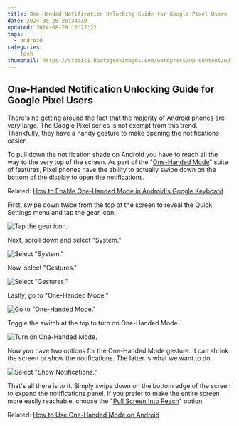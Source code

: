 ```yaml
---
title: One-Handed Notification Unlocking Guide for Google Pixel Users
date: 2024-08-28 20:34:39
updated: 2024-08-29 12:27:22
tags:
  - android
categories:
  - tech
thumbnail: https://static1.howtogeekimages.com/wordpress/wp-content/uploads/2022/04/Pixel-6-in-one-hand.jpg
---
```


## One-Handed Notification Unlocking Guide for Google Pixel Users

There's no getting around the fact that the majority of [Android phones](https://twitter-videos.techidaily.com/hot-takes-highlight-twitters-trending-topics-for-2024/) are very large. The Google Pixel series is not exempt from this trend. Thankfully, they have a handy gesture to make opening the notifications easier.

 To pull down the notification shade on Android you have to reach all the way to the very top of the screen. As part of the "[One-Handed Mode](https://screen-activity-recording.techidaily.com/new-customize-screenshot-storing-on-mac-for-2024/)" suite of features, Pixel phones have the ability to actually swipe down on the bottom of the display to open the notifications.

Related: [How to Enable One-Handed Mode in Android's Google Keyboard](https://screen-activity-recording.techidaily.com/new-customize-screenshot-storing-on-mac-for-2024/) 

 First, swipe down twice from the top of the screen to reveal the Quick Settings menu and tap the gear icon.

![Tap the gear icon.](https://static1.howtogeekimages.com/wordpress/wp-content/uploads/2021/06/2021-06-10_16-45-27.png?trim=1,1&amp;bg-color=000&amp;pad=1,1) 

 Next, scroll down and select "System."

![Select &quot;System.&quot;](https://static1.howtogeekimages.com/wordpress/wp-content/uploads/2021/06/2021-06-22_13-39-47.jpg?trim=1,1&amp;bg-color=000&amp;pad=1,1) 

 Now, select "Gestures."

![Select &quot;Gestures.&quot;](https://static1.howtogeekimages.com/wordpress/wp-content/uploads/2021/06/2021-06-22_13-40-17.jpg?trim=1,1&amp;bg-color=000&amp;pad=1,1) 

 Lastly, go to "One-Handed Mode."

![Go to &quot;One-Handed Mode.&quot;](https://static1.howtogeekimages.com/wordpress/wp-content/uploads/2021/06/2021-06-22_13-57-50.jpg?trim=1,1&amp;bg-color=000&amp;pad=1,1) 

 Toggle the switch at the top to turn on One-Handed Mode.

![Turn on One-Handed Mode.](https://static1.howtogeekimages.com/wordpress/wp-content/uploads/2021/06/2021-06-22_13-41-27.jpg?trim=1,1&amp;bg-color=000&amp;pad=1,1) 

 Now you have two options for the One-Handed Mode gesture. It can shrink the screen or show the notifications. The latter is what we want to do.

![Select "Show Notifications."](https://static1.howtogeekimages.com/wordpress/wp-content/uploads/2022/04/2022-04-26_16-56-26.jpg) 

 That's all there is to it. Simply swipe down on the bottom edge of the screen to expand the notifications panel. If you prefer to make the entire screen more easily reachable, choose the "[Pull Screen Into Reach](https://youtube-docs.techidaily.com/24-unveiling-the-most-effective-honestly-approved-promotion-strategies/)" option.

Related: [How to Use One-Handed Mode on Android](https://youtube-docs.techidaily.com/24-unveiling-the-most-effective-honestly-approved-promotion-strategies/)

<ins class="adsbygoogle"
     style="display:block"
     data-ad-format="autorelaxed"
     data-ad-client="ca-pub-7571918770474297"
     data-ad-slot="1223367746"></ins>



<ins class="adsbygoogle"
     style="display:block"
     data-ad-client="ca-pub-7571918770474297"
     data-ad-slot="8358498916"
     data-ad-format="auto"
     data-full-width-responsive="true"></ins>
